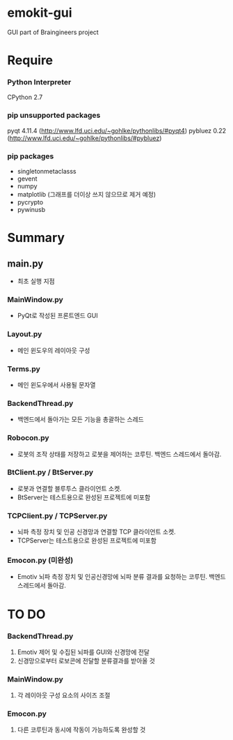 # emokit-gui
GUI part of Braingineers project

# Require

### Python Interpreter
CPython 2.7

### pip unsupported packages
pyqt 4.11.4 (http://www.lfd.uci.edu/~gohlke/pythonlibs/#pyqt4)
pybluez 0.22 (http://www.lfd.uci.edu/~gohlke/pythonlibs/#pybluez)

### pip packages
- singletonmetaclasss
- gevent
- numpy
- matplotlib (그래프를 더이상 쓰지 않으므로 제거 예정)
- pycrypto
- pywinusb


# Summary

## main.py
- 최초 실행 지점
### MainWindow.py
- PyQt로 작성된 프론트엔드 GUI
### Layout.py
- 메인 윈도우의 레이아웃 구성
### Terms.py
- 메인 윈도우에서 사용될 문자열
### BackendThread.py
- 백엔드에서 돌아가는 모든 기능을 총괄하는 스레드
### Robocon.py
- 로봇의 조작 상태를 저장하고 로봇을 제어하는 코루틴. 백엔드 스레드에서 돌아감.
### BtClient.py / BtServer.py
- 로봇과 연결할 블루투스 클라이언트 소켓.
- BtServer는 테스트용으로 완성된 프로젝트에 미포함
### TCPClient.py / TCPServer.py
- 뇌파 측정 장치 및 인공 신경망과 연결할 TCP 클라이언트 소켓.
- TCPServer는 테스트용으로 완성된 프로젝트에 미포함
### Emocon.py (미완성)
- Emotiv 뇌파 측정 장치 및 인공신경망에 뇌파 분류 결과를 요청하는 코루틴. 백엔드 스레드에서 돌아감.

# TO DO

### BackendThread.py
1. Emotiv 제어 및 수집된 뇌파를 GUI와 신경망에 전달
2. 신경망으로부터 로보콘에 전달할 분류결과를 받아올 것

### MainWindow.py
1. 각 레이아웃 구성 요소의 사이즈 조절

### Emocon.py
1. 다른 코루틴과 동시에 작동이 가능하도록 완성할 것